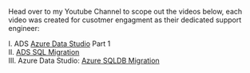 
Head over to my Youtube Channel to scope out the videos below, each video was created for cusotmer engagment as their dedicated support engineer:

I. ADS [Azure Data Studio](https://youtu.be/F8um0s_faLk) Part 1 <br>
II. [ADS SQL Migration](https://youtu.be/71EnaS1FgF4) <br>
III. Azure Data Studio: [Azure SQLDB Migration](https://youtu.be/ydGLFGswnVU)
